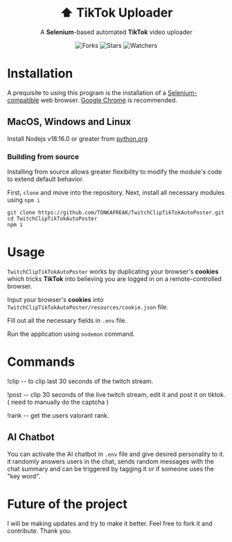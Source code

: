 <h1 align="center"> ⬆️ TikTok Uploader </h1>
<p align="center">A <strong>Selenium</strong>-based automated <strong>TikTok</strong> video uploader</p>

<p align="center">
  <img alt="Forks" src="https://img.shields.io/github/forks/TONKAFREAK/TwitchClipTikTokAutoPoster" />
  <img alt="Stars" src="https://img.shields.io/github/stars/TONKAFREAK/TwitchClipTikTokAutoPoster" />
  <img alt="Watchers" src="https://img.shields.io/github/watchers/TONKAFREAK/TwitchClipTikTokAutoPoster" />
</p>

# Installation

A prequisite to using this program is the installation of a [Selenium-compatible](https://www.selenium.dev/documentation/webdriver/getting_started/install_drivers/) web browser. [Google Chrome](https://www.google.com/chrome/) is recommended.

<h2 id="macos-windows-and-linux">MacOS, Windows and Linux</h2>

Install Nodejs v18.16.0 or greater from [python.org](https://nodejs.org/en/download/prebuilt-installer)

<h3 id="building-from-source">Building from source</h3>

Installing from source allows greater flexibility to modify the module's code to extend default behavior.

First, `clone` and move into the repository. Next, install all necessary modules using `npm i` 

```console
git clone https://github.com/TONKAFREAK/TwitchClipTikTokAutoPoster.git
cd TwitchClipTikTokAutoPoster
npm i
```

<h1 id="usage">Usage</h1>

`TwitchClipTikTokAutoPoster` works by duplicating your browser's **cookies** which tricks **TikTok** into believing you are logged in on a remote-controlled browser.

Input your browser's **cookies** into `TwitchClipTikTokAutoPoster/resources/cookie.json` file.

Fill out all the necessary fields in `.env` file.

Run the application using `nodemon` command.

<h1 id="commands">Commands</h1>

!clip -- to clip last 30 seconds of the twitch stream. 

!post -- clip 30 seconds of the live twitch stream, edit it and post it on tiktok. ( need to manually do the captcha )

!rank -- get the users valorant rank.

<h2 id="chatbot">AI Chatbot</h2>

You can activate the AI chatbot in `.env` file and give desired personality to it.
it randomly answers users in the chat, sends random messages with the chat summary and can be triggered by tagging it or if someone uses the "key word".


<h1 id="future">Future of the project</h1>

I will be making updates and try to make it better. Feel free to fork it and contribute. 
Thank you.
